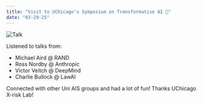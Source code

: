 ```yaml
---
title: "Visit to UChicago's Symposium on Transformative AI 🧠"
date: "03-29-25"
---
```


![Talk](/news/chicago_talk.jpg)

Listened to talks from:
- Michael Aird @ RAND
- Ross Nordby @ Anthropic
- Victor Veitch @ DeepMind
- Charlie Bullock @ LawAI 

Connected with other Uni AIS groups and had a lot of fun! Thanks UChicago X-risk Lab!